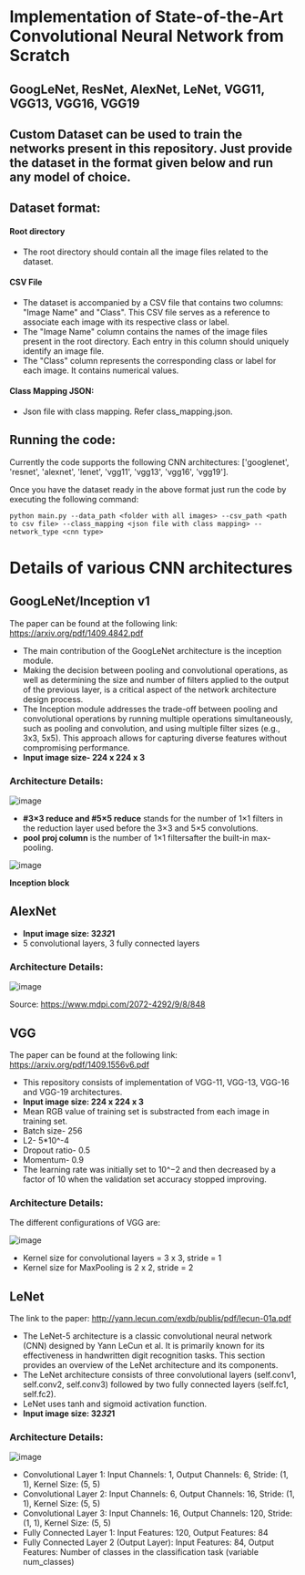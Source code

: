 # Implementation of State-of-the-Art Convolutional Neural Network from Scratch

## GoogLeNet, ResNet, AlexNet, LeNet, VGG11, VGG13, VGG16, VGG19
## Custom Dataset can be used to train the networks present in this repository. Just provide the dataset in the format given below and run any model of choice. 

## Dataset format:
#### Root directory
* The root directory should contain all the image files related to the dataset.
#### CSV File 
* The dataset is accompanied by a CSV file that contains two columns: "Image Name" and "Class". This CSV file serves as a reference to associate each image with its respective class or label.
* The "Image Name" column contains the names of the image files present in the root directory. Each entry in this column should uniquely identify an image file.
* The "Class" column represents the corresponding class or label for each image. It contains numerical values.
#### Class Mapping JSON:
* Json file with class mapping. Refer class_mapping.json.
  
## Running the code:

Currently the code supports the following CNN architectures: ['googlenet', 'resnet', 'alexnet', 'lenet', 'vgg11', 'vgg13', 'vgg16', 'vgg19'].

Once you have the dataset ready in the above format just run the code by executing the following command:

```
python main.py --data_path <folder with all images> --csv_path <path to csv file> --class_mapping <json file with class mapping> --network_type <cnn type>
```

# Details of various CNN architectures

## GoogLeNet/Inception v1
The paper can be found at the following link: https://arxiv.org/pdf/1409.4842.pdf

* The main contribution of the GoogLeNet architecture is the inception module.
* Making the decision between pooling and convolutional operations, as well as determining the size and number of filters applied to the output of the previous layer, is a critical aspect of the network architecture design process.
* The Inception module addresses the trade-off between pooling and convolutional operations by running multiple operations simultaneously, such as pooling and convolution, and using multiple filter sizes (e.g., 3x3, 5x5). This approach allows for capturing diverse features without compromising performance.
* **Input image size- 224 x 224 x 3**

### Architecture Details:

![image](https://github.com/abhamedewar/classification_networks/assets/20626950/5e704450-dff8-4d13-9336-e4eaea6402b4)

* **#3×3 reduce and #5×5 reduce** stands for the number of 1×1 filters in the reduction layer used before the 3×3 and 5×5 convolutions.
* **pool proj column** is the number of 1×1 filtersafter the built-in max-pooling.

![image](https://github.com/abhamedewar/classification_networks/assets/20626950/165d811f-e440-4b8d-ba38-36c222b3fac4)

**Inception block**

## AlexNet

* **Input image size: 32*32*1**
* 5 convolutional layers, 3 fully connected layers

### Architecture Details:

![image](https://github.com/abhamedewar/classification_networks/assets/20626950/70955335-6867-4cbf-9ff9-5f5c45255e83)

Source: https://www.mdpi.com/2072-4292/9/8/848

## VGG
The paper can be found at the following link: https://arxiv.org/pdf/1409.1556v6.pdf

* This repository consists of implementation of VGG-11, VGG-13, VGG-16 and VGG-19 architectures.
* **Input image size: 224 x 224 x 3**
* Mean RGB value of training set is substracted from each image in training set.
* Batch size- 256
* L2- 5*10^-4
* Dropout ratio- 0.5
* Momentum- 0.9
* The learning rate was initially set to 10^−2 and then decreased by a factor of 10 when the validation set accuracy stopped improving.

### Architecture Details:

The different configurations of VGG are:

![image](https://github.com/abhamedewar/classification_networks/assets/20626950/bc3a8f97-d94b-4831-b41f-a355b0a5c2c2)

* Kernel size for convolutional layers = 3 x 3, stride = 1
* Kernel size for MaxPooling is 2 x 2, stride = 2

## LeNet

The link to the paper: http://yann.lecun.com/exdb/publis/pdf/lecun-01a.pdf

* The LeNet-5 architecture is a classic convolutional neural network (CNN) designed by Yann LeCun et al. It is primarily known for its effectiveness in handwritten digit recognition tasks. This section provides an overview of the LeNet architecture and its components.
* The LeNet architecture consists of three convolutional layers (self.conv1, self.conv2, self.conv3) followed by two fully connected layers (self.fc1, self.fc2).
* LeNet uses tanh and sigmoid activation function.
* **Input image size: 32*32*1**
  
### Architecture Details:

![image](https://github.com/abhamedewar/classification_networks/assets/20626950/2cf2b001-a663-450b-b246-b4e56929296b)

* Convolutional Layer 1: Input Channels: 1, Output Channels: 6, Stride: (1, 1), Kernel Size: (5, 5)
* Convolutional Layer 2: Input Channels: 6, Output Channels: 16, Stride: (1, 1), Kernel Size: (5, 5)
* Convolutional Layer 3: Input Channels: 16, Output Channels: 120, Stride: (1, 1), Kernel Size: (5, 5)
* Fully Connected Layer 1: Input Features: 120, Output Features: 84
* Fully Connected Layer 2 (Output Layer): Input Features: 84, Output Features: Number of classes in the classification task (variable num_classes)







